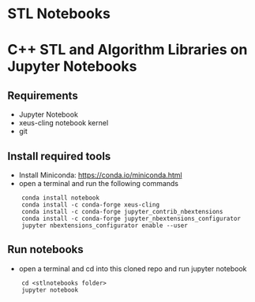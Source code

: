 # STL Notebooks

# C++ STL and Algorithm Libraries on Jupyter Notebooks

## Requirements
- Jupyter Notebook
- xeus-cling notebook kernel
- git

## Install required tools
- Install Miniconda: https://conda.io/miniconda.html
- open a terminal and run the following commands
```
    conda install notebook
    conda install -c conda-forge xeus-cling
    conda install -c conda-forge jupyter_contrib_nbextensions
    conda install -c conda-forge jupyter_nbextensions_configurator
    jupyter nbextensions_configurator enable --user
```

## Run notebooks
- open a terminal and cd into this cloned repo and run jupyter notebook
```
    cd <stlnotebooks folder>
    jupyter notebook
```